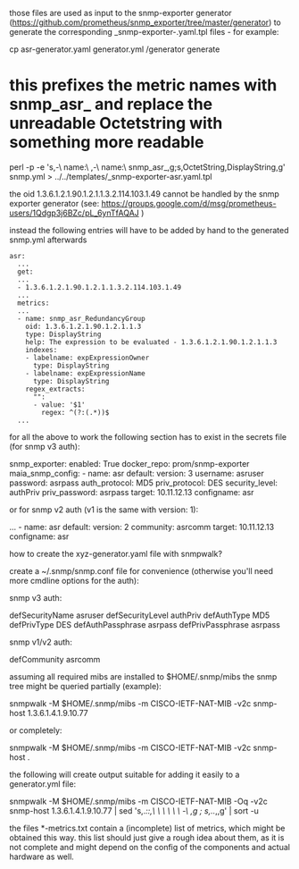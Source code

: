 those files are used as input to the snmp-exporter generator (https://github.com/prometheus/snmp_exporter/tree/master/generator) to generate the corresponding _snmp-exporter-<module-name>.yaml.tpl files - for example:

cp asr-generator.yaml generator.yml
<path-to-generator>/generator generate
# this prefixes the metric names with snmp_asr_ and replace the unreadable Octetstring with something more readable
perl -p -e 's,-\ name:\ ,-\ name:\ snmp_asr_,g;s,OctetString,DisplayString,g' snmp.yml > ../../templates/_snmp-exporter-asr.yaml.tpl

the oid 1.3.6.1.2.1.90.1.2.1.1.3.2.114.103.1.49 cannot be handled by the snmp exporter generator (see: https://groups.google.com/d/msg/prometheus-users/1Qdgp3j6BZc/pL_6ynTfAQAJ )

instead the following entries will have to be added by hand to the generated snmp.yml afterwards

```
asr:
  ...
  get:
  ...
  - 1.3.6.1.2.1.90.1.2.1.1.3.2.114.103.1.49
  ...
  metrics:
  ...
  - name: snmp_asr_RedundancyGroup
    oid: 1.3.6.1.2.1.90.1.2.1.1.3
    type: DisplayString
    help: The expression to be evaluated - 1.3.6.1.2.1.90.1.2.1.1.3
    indexes:
    - labelname: expExpressionOwner
      type: DisplayString
    - labelname: expExpressionName
      type: DisplayString
    regex_extracts:
      "":
      - value: '$1'
        regex: ^(?:(.*))$
  ...
```

for all the above to work the following section has to exist in the secrets file (for snmp v3 auth):

snmp_exporter:
  enabled: True
  docker_repo: prom/snmp-exporter
  maia_snmp_config:
    - name: asr
      default:
      version: 3
      username: asruser
      password: asrpass
      auth_protocol: MD5
      priv_protocol: DES
      security_level: authPriv
      priv_password: asrpass
      target: 10.11.12.13
      configname: asr

or for snmp v2 auth (v1 is the same with version: 1):

...
    - name: asr
      default:
      version: 2
      community: asrcomm
      target: 10.11.12.13
      configname: asr

how to create the xyz-generator.yaml file with snmpwalk?

create a ~/.snmp/snmp.conf file for convenience (otherwise you'll need more cmdline options for the auth):

snmp v3 auth:

defSecurityName asruser
defSecurityLevel authPriv
defAuthType MD5
defPrivType DES
defAuthPassphrase asrpass
defPrivPassphrase asrpass

snmp v1/v2 auth:

defCommunity asrcomm

assuming all required mibs are installed to $HOME/.snmp/mibs the snmp tree might be queried partially (example):

snmpwalk -M $HOME/.snmp/mibs -m CISCO-IETF-NAT-MIB -v2c snmp-host 1.3.6.1.4.1.9.10.77

or completely:

snmpwalk -M $HOME/.snmp/mibs -m CISCO-IETF-NAT-MIB -v2c snmp-host .

the following will create output suitable for adding it easily to a generator.yml file:

snmpwalk -M $HOME/.snmp/mibs -m CISCO-IETF-NAT-MIB -Oq -v2c snmp-host 1.3.6.1.4.1.9.10.77 | sed 's,.*::,\ \ \ \ \ \ -\ ,g ; s,\..*,,g' | sort -u

the files *-metrics.txt contain a (incomplete)  list of metrics, which might be obtained this way. this list should just give a rough idea about them, as it is not complete and might depend on the config of the components and actual hardware as well.
